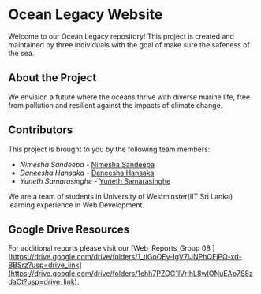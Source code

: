 # Ocean Legacy Website

Welcome to our Ocean Legacy repository! This project is created and maintained by three individuals with the goal of make sure the safeness of the sea.

## About the Project

We envision a future where the oceans thrive with diverse marine life, free from pollution and resilient against the impacts of climate change. 

## Contributors

This project is brought to you by the following team members:

- *Nimesha Sandeepa* - [Nimesha Sandeepa](https://github.com/NimeshaSandeepa)
- *Daneesha Hansaka* - [Daneesha Hansaka](https://github.com/daneezza)
- *Yuneth Samarasinghe* - [Yuneth Samarasinghe](https://github.com/yuneth123)

We are a team of students in University of Westminster(IIT Sri Lanka) learning experience in Web Development.

## Google Drive Resources

For additional reports please visit our [Web_Reports_Group 08 ](https://drive.google.com/drive/folders/1_tlGoOEy-IgV7lJNPhQEjPQ-xd-BBSrz?usp=drive_link](https://drive.google.com/drive/folders/1ehh7PZOG1lVrIhL8wIONuEAp7S8zdaCt?usp=drive_link).
